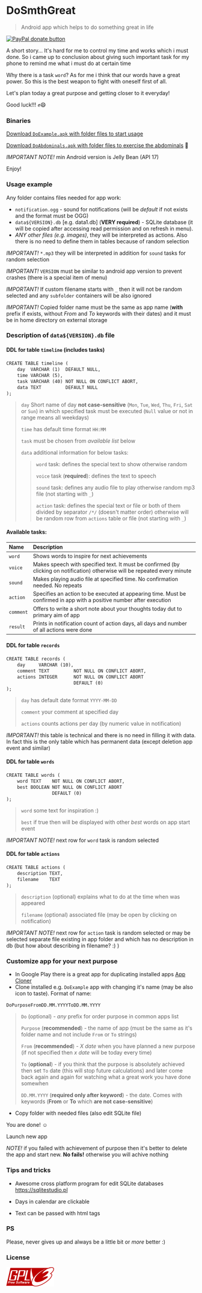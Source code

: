 # DoSmthGreat
> Android app which helps to do something great in life

<p>
  <a href="https://www.paypal.me/mrcpp" title="Donate to this project using Paypal">
    <img src="https://img.shields.io/badge/paypal-donate-green.svg" alt="PayPal donate button" height="18"/>
  </a>
</p>

A short story... It's hard for me to control my time and works which i must done. So i came up to conclusion about giving such important task for my phone to remind me what i must do at certain time

Why there is a task `word`? As for me i think that our words have a great power. So this is the best weapon to fight with oneself first of all.

Let's plan today a great purpose and getting closer to it everyday!

Good luck!!! :fist::smile:

### Binaries

[Download `DoExample.apk` with folder files to start usage](https://github.com/androidovshchik/DoSmthGreat/releases)

[Download `DoAbdominals.apk` with folder files to exercise the abdominals](https://github.com/androidovshchik/DoSmthGreat/releases) :muscle:

*IMPORTANT NOTE!* min Android version is Jelly Bean (API 17)

Enjoy!

### Usage example

Any folder contains files needed for app work:

* `notification.ogg` - sound for notifications (will be *default* if not exists and the format must be OGG)
* `data${VERSION}.db` [e.g. data1.db] (**VERY required**) - SQLite database (it will be copied after accessing read permission and on refresh in menu).
* *ANY other files (e.g. images)*, they will be interpreted as actions. Also there is no need to define them in tables because of random selection

*IMPORTANT!* `*.mp3` they will be interpreted in addition for `sound` tasks for random selection

*IMPORTANT!* `VERSION` must be similar to android app version to prevent crashes (there is a special item of menu)

*IMPORTANT!* If custom filename starts with `_` then it will not be random selected and any `subfolder` containers will be also ignored

*IMPORTANT!* Copied folder name must be the same as app name (**with** prefix if exists, without *From* and *To* keywords with their dates) and it must be in home directory on external storage

### Description of `data${VERSION}.db` file

#### DDL for table `timeline` (includes tasks)

```
CREATE TABLE timeline (
    day  VARCHAR (1)  DEFAULT NULL,
    time VARCHAR (5),
    task VARCHAR (40) NOT NULL ON CONFLICT ABORT,
    data TEXT         DEFAULT NULL
);
```
> `day` Short name of day **not case-sensitive** (`Mon`, `Tue`, `Wed`, `Thu`, `Fri`, `Sat` or `Sun`) in which specified task must be executed (`Null` value or not in range means all weekdays)
>
> `time` has default time format `HH:MM`
>
> `task` must be chosen from *available list* below
>
> `data` additional information for below tasks:
> > `word` task: defines the special text to show otherwise random
> >
> > `voice` task (**required**): defines the text to speech
> >
> > `sound` task: defines any audio file to play otherwise random mp3 file (not starting with `_`)
> >
> > `action` task: defines the special text or file or both of them divided by separator `/*/` (doesn't matter order) otherwise will be random row from `actions` table or file (not starting with `_`)

#### Available tasks:

| Name | Description |
| :------------- |:-------------|
| `word` | Shows words to inspire for next achievements |
| `voice` | Makes speech with specified text. It must be confirmed (by clicking on notification) otherwise will be repeated every minute |
| `sound` | Makes playing audio file at specified time. No confirmation needed. No repeats |
| `action` | Specifies an action to be executed at appearing time. Must be confirmed in app with a positive number after execution |
| `comment` | Offers to write a short note about your thoughts today dut to primary aim of app |
| `result` | Prints in notification count of action days, all days and number of all actions were done |

#### DDL for table `records`

```
CREATE TABLE records (
    day     VARCHAR (10),
    comment TEXT         NOT NULL ON CONFLICT ABORT,
    actions INTEGER      NOT NULL ON CONFLICT ABORT
                         DEFAULT (0)
);
```
> `day` has default date format `YYYY-MM-DD` 
>
> `comment` your comment at specified day
>
> `actions` counts actions per day (by numeric value in notification)

*IMPORTANT!* this table is technical and there is no need in filling it with data. In fact this is the only table which has permanent data (except deletion app event and similar)

#### DDL for table `words`

```
CREATE TABLE words (
    word TEXT    NOT NULL ON CONFLICT ABORT,
    best BOOLEAN NOT NULL ON CONFLICT ABORT
                 DEFAULT (0) 
);
```
> `word` some text for inspiration :)
>
> `best` if true then will be displayed with other *best* words on app start event

*IMPORTANT NOTE!* next row for `word` task is random selected

#### DDL for table `actions`

```
CREATE TABLE actions (
    description TEXT,
    filename    TEXT
);
```
> `description` (optional) explains what to do at the time when was appeared
>
> `filename` (optional) associated file (may be open by clicking on notification)

*IMPORTANT NOTE!* next row for `action` task is random selected or may be selected separate file existing in app folder and which has no description in db (but how about describing in filename? :) )

### Customize app for your next purpose

* In Google Play there is a great app for duplicating installed apps [App Cloner](https://play.google.com/store/apps/details?id=com.applisto.appcloner)
* Clone installed e.g. `DoExample` app with changing it's name (may be also icon to taste). Format of name:

```
DoPurposeFromDD.MM.YYYYToDD.MM.YYYY
```

> `Do` (optional) - *any* prefix for order purpose in common apps list
>
> `Purpose` (**recommended**) - the name of app (must be the same as it's folder name and not include `From` or `To` strings)
>
> `From` (**recommended**) - *X date* when you have planned a new purpose (if not specified then *x date* will be today every time)
>
> `To` (**optional**) - if you think that the purpose is absolutely achieved then set `To` date (this will stop future calculations) and later come back again and again for watching what a great work you have done somewhen
>
> `DD.MM.YYYY` (**required only after keyword**) - the date. Comes with keywords (**From** or **To** which **are not case-sensitive**)

* Copy folder with needed files (also edit SQLite file)

You are done! :relaxed: 

Launch new app

*NOTE!* if you failed with achievement of purpose then it's better to delete the app and start new. **No fails!** otherwise you will achive nothing

### Tips and tricks

- Awesome cross platform program for edit SQLite databases https://sqlitestudio.pl

- Days in calendar are clickable

- Text can be passed with html tags

### PS

Please, never gives up and always be a little bit or *more* better :)

### License

<img src="art/gplv3-127x51.png">
